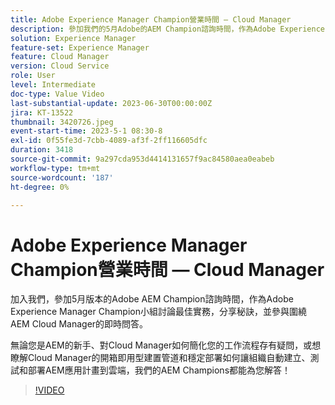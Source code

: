 ```yaml
---
title: Adobe Experience Manager Champion營業時間 — Cloud Manager
description: 參加我們的5月Adobe的AEM Champion諮詢時間，作為Adobe Experience Manager Champion的小組討論最佳實務，分享秘訣，並參與圍繞AEM Cloud Manager的即時問答。無論您是AEM的新手，想知道Cloud Manager如何簡化您的工作流程，或者想瞭解Cloud Manager的開箱即用構建管道和穩定部署如何使組織能夠自動構建，測試和部署AEM應用計畫到雲端，我們的AEM Champion都有答案！
solution: Experience Manager
feature-set: Experience Manager
feature: Cloud Manager
version: Cloud Service
role: User
level: Intermediate
doc-type: Value Video
last-substantial-update: 2023-06-30T00:00:00Z
jira: KT-13522
thumbnail: 3420726.jpeg
event-start-time: 2023-5-1 08:30-8
exl-id: 0f55fe3d-7cbb-4089-af3f-2ff116605dfc
duration: 3418
source-git-commit: 9a297cda953d4414131657f9ac84580aea0eabeb
workflow-type: tm+mt
source-wordcount: '187'
ht-degree: 0%

---
```


# Adobe Experience Manager Champion營業時間 — Cloud Manager

加入我們，參加5月版本的Adobe AEM Champion諮詢時間，作為Adobe Experience Manager Champion小組討論最佳實務，分享秘訣，並參與圍繞AEM Cloud Manager的即時問答。

無論您是AEM的新手、對Cloud Manager如何簡化您的工作流程存有疑問，或想瞭解Cloud Manager的開箱即用型建置管道和穩定部署如何讓組織自動建立、測試和部署AEM應用計畫到雲端，我們的AEM Champions都能為您解答！

>[!VIDEO](https://video.tv.adobe.com/v/3420726/?learn=on)
